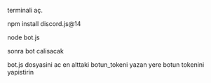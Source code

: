 terminali aç.

npm install discord.js@14

node bot.js

sonra bot calisacak

bot.js dosyasini ac en alttaki botun_tokeni yazan yere botun tokenini yapistirin


